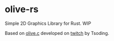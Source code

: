 # olive-rs

Simple 2D Graphics Library for Rust. WIP

Based on [olive.c](https://github.com/tsoding/olive.c) developed on [twitch](https://www.twitch.tv/tsoding) by Tsoding. 
